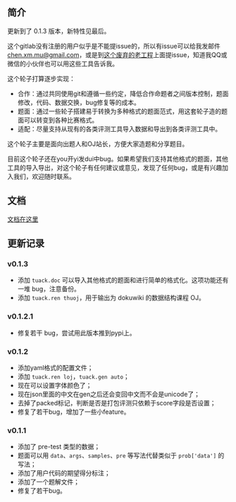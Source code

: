 ## 简介

更新到了 0.1.3 版本，新特性见最后。

这个gitlab没有注册的用户似乎是不能提issue的，所以有issue可以给我发邮件 [chen.xm.mu@gmail.com](mailto:chen.xm.mu@gmail.com)，或是到[这个废弃的老工程](http://git.oschina.net/mulab/oi_tools)上面提issue，知道我QQ或微信的小伙伴也可以用这些工具告诉我。

这个轮子打算逐步实现：

* 合作：通过共同使用git和遵循一些约定，降低合作命题者之间版本控制，题面修改，代码、数据交换，bug修复等的成本。
* 题面：通过一些轮子搭建易于转换为多种格式的题面范式，用这套轮子造的题面可以转变到各种比赛格式。
* 适配：尽量支持从现有的各类评测工具导入数据和导出到各类评测工具中。

这个轮子主要是面向出题人和OJ站长，方便大家造题和分享题目。

目前这个轮子还在you开yi发dui中bug。如果希望我们支持其他格式的题面，其他工具的导入导出，对这个轮子有任何建议或意见，发现了任何bug，或是有兴趣加入我们，欢迎随时联系。

## 文档

[文档在这里](https://git.thusaac.org/publish/tuack/wikis/home)

## 更新记录

### v0.1.3

- 添加 `tuack.doc` 可以导入其他格式的题面和进行简单的格式化。这项功能还有一堆 bug，注意备份。
- 添加 `tuack.ren thuoj`，用于输出为 dokuwiki 的数据结构课程 OJ。

### v0.1.2.1

* 修复若干 bug，尝试用此版本推到pypi上。

### v0.1.2

*   添加yaml格式的配置文件；
*   添加 `tuack.ren loj`，`tuack.gen auto`；
*   现在可以设置字体颜色了；
*   现在json里面的中文在gen之后还会变回中文而不会是unicode了；
*   去掉了packed标记，判断是否是打包评测只依赖于score字段是否设置；
*   修复了若干bug，增加了一些小feature。

### v0.1.1

*   添加了 pre-test 类型的数据；
*   题面可以用 `data`、`args`、`samples`、`pre` 等写法代替类似于 `prob['data']` 的写法；
*   添加了用户代码的期望得分标注；
*   添加了一个题解文件；
*   修复了若干bug。
